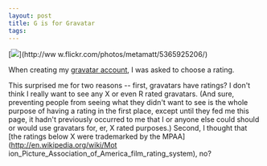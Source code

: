 ```yaml
---
layout: post
title: G is for Gravatar
tags: 
---
```

[![](http://farm6.static.flickr.com/5204/5365925206_b4ae45b001.jpg)](http://ww
w.flickr.com/photos/metamatt/5365925206/)

When creating my [gravatar account](http://en.gravatar.com/metamatt), I was
asked to choose a rating.

This surprised me for two reasons -- first, gravatars have ratings? I don't
think I really want to see any X or even R rated gravatars. (And sure,
preventing people from seeing what they didn't want to see is the whole
purpose of having a rating in the first place, except until they fed me this
page, it hadn't previously occurred to me that I or anyone else could should
or would use gravatars for, er, X rated purposes.) Second, I thought that [the
ratings below X were trademarked by the MPAA](http://en.wikipedia.org/wiki/Mot
ion_Picture_Association_of_America_film_rating_system), no?

